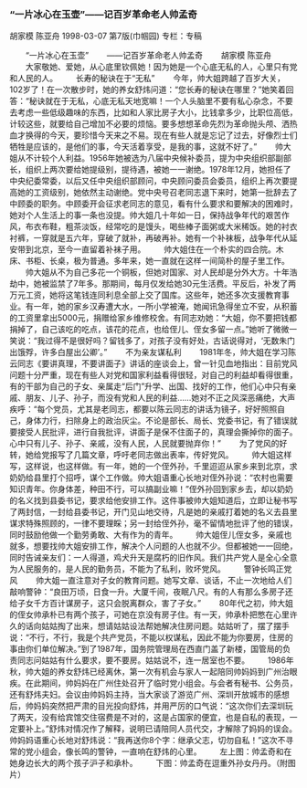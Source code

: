 ### “一片冰心在玉壶”——记百岁革命老人帅孟奇
胡家模  陈亚舟
1998-03-07
第7版(巾帼园)
专栏：专稿

　　“一片冰心在玉壶”
　　——记百岁革命老人帅孟奇
　　胡家模  陈亚舟
　　大家敬她、爱她，从心底里钦佩她！因为她是一个心底无私的人，心里只有党和人民的人。
　　长寿的秘诀在于“无私”
　　今年，帅大姐跨越了百岁大关，102岁了！在一次散步时，她的养女舒炜问道：“您长寿的秘诀在哪里？”她笑着回答：“秘诀就在于无私，心底无私天地宽嘛！一个人头脑里不要有私心杂念，不要去考虑一些低级趣味的东西，比如和人家比房子大小，比钱拿多少，比职位高低，计较这些，就要给自己增加不必要的烦恼。要多想想革命先烈为革命抛头颅、洒热血才换得的今天，要珍惜今天来之不易。现在有些人就是忘记了过去，好像烈士们牺牲是应该的，是他们的事，今天活着享受，是我的事，这就不好了。”
　　帅大姐从不计较个人利益。1956年她被选为八届中央候补委员，提为中央组织部副部长，组织上两次要给她提级别，提待遇，被她一一谢绝。1978年12月，她担任了中央纪委常委，以后又任中央组织部顾问，中央顾问委员会委员，组织上再次要提高她的工资级别，她依然主动谢绝。党中央号召老同志退下来时，她第一批辞去了中顾委的职务。中顾委开会征求老同志的意见，看有什么要求和要解决的困难时，她对个人生活上的事一条也没提。帅大姐几十年如一日，保持战争年代的艰苦作风，布衣布鞋，粗茶淡饭，经常吃的是馒头，喝些棒子面粥或大米稀饭。她的衬衣衬裤，一穿就是五六年，穿破了就补，再破再补。她有一个补袜板，战争年代从延安带到北京，至今一直留着补袜子用。
　　帅大姐住在一个朴实的四合院。木床、书柜、长桌，极为普通。多年来，她一直就在这样一间简朴的屋子里工作。
　　帅大姐从不为自己多花一个铜板，但她对国家、对人民却是分外大方。十年浩劫中，她被监禁了7年多。那期间，每月仅发给她30元生活费。平反后，补发了两万元工资，她将这笔钱连同利息全部上交了国库。这些年，她还多次支援教育事业。有一年，她的家乡汉寿遭大水，一所小学被淹，她闻讯急得坐立不安，从积蓄的工资里拿出5000元，捐赠给家乡维修校舍。有同志劝她：“大姐，你不要把钱都捐掉了，自己该吃的吃点，该花的花点，也给侄儿、侄女多留一点。”她听了微微一笑说：“我过得不是很好吗？留钱多了，对孩子没有好处，古话说得对，‘无数朱门出饿殍，许多白屋出公卿’。”
　　不为亲友谋私利
　　1981年冬，帅大姐在学习陈云同志《要讲真理，不要讲面子》讲话的座谈会上，曾一针见血地指出：目前党风问题十分严重，现在有些人对党和国家利益看得很轻，对自己的利益却看得很重，有的干部为自己的子女、亲属走“后门”升学、出国、找好的工作，他们心中只有亲戚、朋友、儿子、孙子，而没有党和人民的利益……她对不正之风深恶痛绝，大声疾呼：“每个党员，尤其是老同志，都要以陈云同志的讲话为镜子，好好照照自己，身体力行，扫除身上的政治灰尘。不论是部长、局长、党委书记，有了错误就要接受人民批评，进行自我批评，讲面子是保不住面子的，真理会撕掉你的面子。心中只有儿子、孙子、亲戚，没有人民，人民就要抛弃你！”
　　为了党风的好转，她给党报写了几篇文章，呼吁老同志做出表率，传好党风。
　　帅大姐这样写，这样说，也这样做。有一年，她的一个侄外孙，千里迢迢从家乡来到北京，求奶奶给县里打个招呼，谋个工作做。帅大姐语重心长地对侄外孙说：“农村也需要知识青年。你身体差，种田不行，可以搞副业嘛！”侄外孙回到家乡去，却以奶奶的名义找到县委书记，要求给他安排工作。这件事被帅大姐知道后，立即让秘书写了两封信，一封给县委书记，开门见山地交待，凡是她的亲戚打着她的名义去县里谋求特殊照顾的，一律不要理睬；另一封给侄外孙，毫不留情地批评了他的错误，同时鼓励他做一个勤劳勇敢、大有作为的青年。
　　帅大姐侄儿侄女多，亲戚也就多，想要找帅大姐安排工作，解决个人问题的人也就不少。但都被她一一回绝，同时告诫亲友们：一人得道，鸡犬升天是腐朽的旧作风。我们共产党人是全心全意为人民服务的，是人民的勤务员，不能为了私利，败坏党风。
　　警钟长鸣正党风
　　帅大姐一直注意对子女的教育问题。她写文章、谈话，不止一次地给人们敲响警钟：“良田万顷，日食一升。大厦千间，夜眠八尺。有的人有那么多房子还给子女千方百计谋房子，这只会脱离群众，害了子女。”
　　80年代之初，帅大姐的侄女帅承朴已有两个孩子，可她在京没有房子住。有一天，帅承朴把憋在心里许久的话向姑姑掏了出来，想请姑姑设法帮她解决住房问题。姑姑听了，摆了摆手说：“不行，不行，我是个共产党员，不能以权谋私，因此不能为你要房，住房的事由你们单位解决。”到了1987年，国务院管理局在西直门盖了新楼，国管局的负责同志问姑姑有什么要求，要不要房。姑姑说不，连一居室也不要。
　　1986年秋，帅大姐的养女舒炜已经离休，第一次有机会与家人一起陪同帅妈妈到广州治眼疾。在此期间，帅妈妈在广州住处召开了临时党小组会。与会者有秘书、公务员，还有舒炜夫妇。会议由帅妈妈主持，当大家谈了游览广州、深圳开放城市的感想后，帅妈妈突然把严肃的目光投向舒炜，并用严厉的口气说：“这次你们去深圳玩了两天，没有给宾馆交住宿费是不对的，这是占国家的便宜，也是自私的表现，一定要补上。”舒炜对情况作了解释，说明已请陪同人员代交，才解除了妈妈的误会。帅妈妈语重心长地对舒炜说：“我再送你8个字：继承父志，切勿自私！”这次不寻常的党小组会，像长鸣的警钟，一直响在舒炜的心里。
　　左上图：帅孟奇和在她身边长大的两个孩子沪子和承朴。
　　下图：帅孟奇在逗重外孙女丹丹。（附图片）
